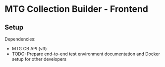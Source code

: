 # MTG Collection Builder - Frontend

## Setup

Dependencies:

- MTG CB API (v3)
- TODO: Prepare end-to-end test environment documentation and Docker setup for other developers
